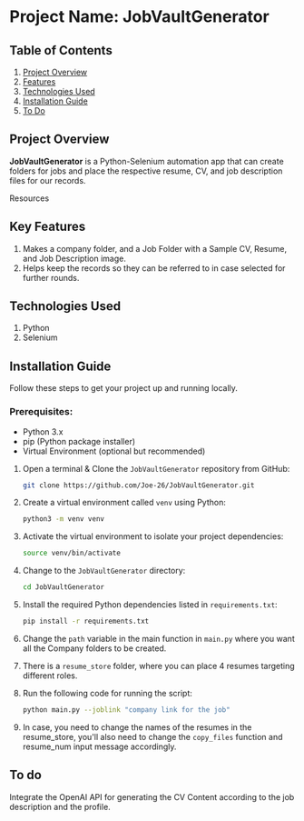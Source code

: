 # Project Name: **JobVaultGenerator**

## Table of Contents

1. [Project Overview](#project-overview)
2. [Features](#key-features)
3. [Technologies Used](#technologies-used)
4. [Installation Guide](#installation-guide)
5. [To Do](#to-do)

## Project Overview

**JobVaultGenerator** is a Python-Selenium automation app that can create folders for jobs and place the respective resume, CV, and job description files for our records.

Resources


## Key Features
1. Makes a company folder, and a Job Folder with a Sample CV, Resume, and Job Description image.
2. Helps keep the records so they can be referred to in case selected for further rounds.

## Technologies Used
1. Python
2. Selenium

## Installation Guide
Follow these steps to get your project up and running locally.

### Prerequisites:
- Python 3.x
- pip (Python package installer)
- Virtual Environment (optional but recommended)


1. Open a terminal & Clone the `JobVaultGenerator` repository from GitHub:
   ```bash
   git clone https://github.com/Joe-26/JobVaultGenerator.git
   ```
   
2. Create a virtual environment called `venv` using Python:
   ```bash
   python3 -m venv venv
   ```
   
3. Activate the virtual environment to isolate your project dependencies:
   ```bash
   source venv/bin/activate
   ```

4. Change to the `JobVaultGenerator` directory:
   ```bash
   cd JobVaultGenerator
   ```

5. Install the required Python dependencies listed in `requirements.txt`:
   ```bash
   pip install -r requirements.txt
   ```

6. Change the `path` variable in the main function in `main.py` where you want all the Company folders to be created.
7. There is a `resume_store` folder, where you can place 4 resumes targeting different roles.
8. Run the following code for running the script:
   ```bash
   python main.py --joblink "company link for the job"
   ```
10. In case, you need to change the names of the resumes in the resume_store, you'll also need to change the `copy_files` function and resume_num input message accordingly.

## To do
Integrate the OpenAI API for generating the CV Content according to the job description and the profile.
